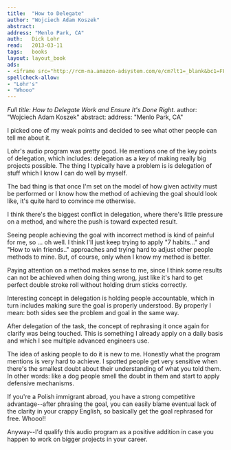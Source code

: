 ```yaml
---
title:	"How to Delegate"
author: "Wojciech Adam Koszek"
abstract:
address: "Menlo Park, CA"
auth:	Dick Lohr
read:	2013-03-11
tags:	books
layout: layout_book
ads:
- <iframe src="http://rcm-na.amazon-adsystem.com/e/cm?lt1=_blank&bc1=FFFFFF&IS2=1&npa=1&bg1=FFFFFF&fc1=000000&lc1=FF0C00&t=wkoszek-20&o=1&p=8&l=as4&m=amazon&f=ifr&ref=ss_til&asins=1933328002" style="width:120px;height:240px;" scrolling="no" marginwidth="0" marginheight="0" frameborder="0"></iframe>
spellcheck-allow:
- "Lohr's"
- "Whooo"
---
```

*Full title: How to Delegate Work and Ensure It's Done Right.*
author: "Wojciech Adam Koszek"
abstract:
address: "Menlo Park, CA"

I picked one of my weak points and decided to see what other people can tell
me about it.

Lohr's audio program was pretty good. He mentions one of the key points of
delegation, which includes: delegation as a key of making really big
projects possible. The thing I typically have a problem is is delegation of
stuff which I know I can do well by myself.

The bad thing is that once I'm set on the model of how given activity must
be performed or I know how the method of achieving the goal should look
like, it's quite hard to convince me otherwise.

I think there's the biggest conflict in delegation, where there's little
pressure on a method, and where the push is toward expected result.

Seeing people achieving the goal with incorrect method is kind of painful
for me, so ... oh well. I think I'll just keep trying to apply "7 habits..."
and "How to win friends.." approaches and trying hard to adjust other people
methods to mine. But, of course, only when I know my method is better.

Paying attention on a method makes sense to me, since I think some results
can not be achieved when doing thing wrong, just like it's hard to get
perfect double stroke roll without holding drum sticks correctly.

Interesting concept in delegation is holding people accountable, which in
turn includes making sure the goal is properly understood. By properly I
mean: both sides see the problem and goal in the same way.

After delegation of the task, the concept of rephrasing it once again for
clarify was being touched. This is something I already apply on a daily
basis and which I see multiple advanced engineers use.

The idea of asking people to do it is new to me. Honestly what the program
mentions is very hard to achieve. I spotted people get very sensitive when
there's the smallest doubt about their understanding of what you told them.
In other words: like a dog people smell the doubt in them and start to apply
defensive mechanisms.

If you're a Polish immigrant abroad, you have a strong competitive
advantage--after phrasing the goal, you can easily blame eventual lack of
the clarity in your crappy English, so basically get the goal rephrased for
free. Whooo!!

Anyway--I'd qualify this audio program as a positive addition in case you
happen to work on bigger projects in your career.

